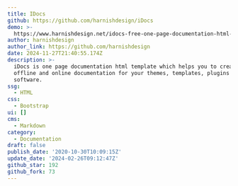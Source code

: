 ```yaml
---
title: IDocs
github: https://github.com/harnishdesign/iDocs
demo: >-
  https://www.harnishdesign.net/idocs-free-one-page-documentation-html-template.html
author: harnishdesign
author_link: https://github.com/harnishdesign
date: 2024-11-27T21:40:55.174Z
description: >-
  iDocs is one page documentation html template which helps you to create your
  offline and online documentation for your themes, templates, plugins and
  software.
ssg:
  - HTML
css:
  - Bootstrap
ui: []
cms:
  - Markdown
category:
  - Documentation
draft: false
publish_date: '2020-10-30T10:09:15Z'
update_date: '2024-02-26T09:12:47Z'
github_star: 192
github_fork: 73
---
```

